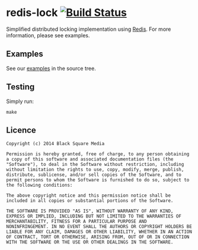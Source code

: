 # redis-lock [![Build Status](https://travis-ci.org/bsm/redis-lock.png?branch=master)](https://travis-ci.org/bsm/redis-lock)

Simplified distributed locking implementation using [Redis](http://redis.io/topics/distlock).
For more information, please see examples.

## Examples

See our [examples](_examples/) in the source tree.

## Testing

Simply run:

    make

## Licence

    Copyright (c) 2014 Black Square Media

    Permission is hereby granted, free of charge, to any person obtaining
    a copy of this software and associated documentation files (the
    "Software"), to deal in the Software without restriction, including
    without limitation the rights to use, copy, modify, merge, publish,
    distribute, sublicense, and/or sell copies of the Software, and to
    permit persons to whom the Software is furnished to do so, subject to
    the following conditions:

    The above copyright notice and this permission notice shall be
    included in all copies or substantial portions of the Software.

    THE SOFTWARE IS PROVIDED "AS IS", WITHOUT WARRANTY OF ANY KIND,
    EXPRESS OR IMPLIED, INCLUDING BUT NOT LIMITED TO THE WARRANTIES OF
    MERCHANTABILITY, FITNESS FOR A PARTICULAR PURPOSE AND
    NONINFRINGEMENT. IN NO EVENT SHALL THE AUTHORS OR COPYRIGHT HOLDERS BE
    LIABLE FOR ANY CLAIM, DAMAGES OR OTHER LIABILITY, WHETHER IN AN ACTION
    OF CONTRACT, TORT OR OTHERWISE, ARISING FROM, OUT OF OR IN CONNECTION
    WITH THE SOFTWARE OR THE USE OR OTHER DEALINGS IN THE SOFTWARE.
